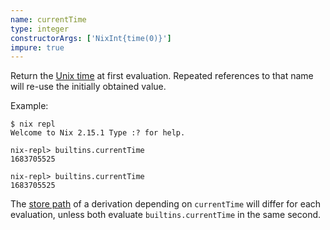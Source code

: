 ```yaml
---
name: currentTime
type: integer
constructorArgs: ['NixInt{time(0)}']
impure: true
---
```

Return the [Unix time](https://en.wikipedia.org/wiki/Unix_time) at first evaluation.
Repeated references to that name will re-use the initially obtained value.

Example:

```console
$ nix repl
Welcome to Nix 2.15.1 Type :? for help.

nix-repl> builtins.currentTime
1683705525

nix-repl> builtins.currentTime
1683705525
```

The [store path](@docroot@/glossary.md#gloss-store-path) of a derivation depending on `currentTime` will differ for each evaluation, unless both evaluate `builtins.currentTime` in the same second.
